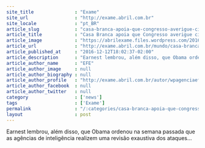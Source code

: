 ```yaml
---
site_title               : "Exame"
site_url                 : "http://exame.abril.com.br"
site_locale              : "pt_BR"
article_slug             : "casa-branca-apoia-que-congresso-averigue-ciberataque-russo"
article_title            : "Casa Branca apoia que Congresso averigue ciberataque russo"
article_image            : "https://abrilexame.files.wordpress.com/2016/11/eleicao.jpg?quality=70&strip=all&w=680"
article_url              : "http://exame.abril.com.br/mundo/casa-branca-apoia-que-congresso-averigue-ciberataque-russo/"
article_published_at     : "2016-12-12T18:02:37-02:00"
article_description      : "Earnest lembrou, além disso, que Obama ordenou na semana passada que as agências de inteligência realizem uma revisão exaustiva dos ataques..."
article_author_name      : "EFE"
article_author_image     : null
article_author_biography : null
article_author_profile   : "http://exame.abril.com.br/autor/wpagenciaefe/"
article_author_facebook  : null
article_author_twitter   : null
category                 : ['news']
tags                     : ['Exame']
permalink                : "/:categories/casa-branca-apoia-que-congresso-averigue-ciberataque-russo/"
layout                   : post
---
```


Earnest lembrou, além disso, que Obama ordenou na semana passada que as agências de inteligência realizem uma revisão exaustiva dos ataques...
